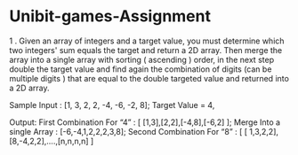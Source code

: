 # Unibit-games-Assignment


1 . Given an array of integers and a target value, you must determine which two integers' sum
equals the target and return a 2D array. Then merge the array into a single array with sorting (
ascending ) order, in the next step double the target value and find again the combination of
digits (can be multiple digits ) that are equal to the double targeted value and returned into a 2D
array.


Sample Input : [1, 3, 2, 2, -4, -6, -2, 8];
Target Value = 4,

Output: First Combination For “4” : [ [1,3],[2,2],[-4,8],[-6,2] ];
Merge Into a single Array : [-6,-4,1,2,2,2,3,8];
Second Combination For “8” : [ [ 1,3,2,2], [8,-4,2,2],....,[n,n,n,n] ]